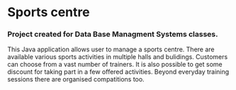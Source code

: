 # Sports centre 

### Project created for Data Base Managment Systems classes.

This Java application allows user to manage a sports centre. 
There are available various sports activities in multiple halls and bulidings. 
Customers can choose from a vast number of trainers.
It is also possible to get some discount for taking part in a few offered activities.
Beyond everyday training sessions there are organised compatitions too.
